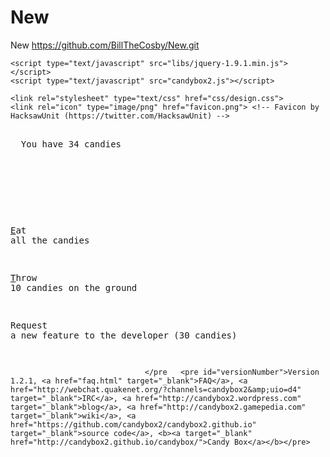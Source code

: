 # New
New
https://github.com/BillTheCosby/New.git
<html manifest="cacheManifest.mf" class="gr__candybox2_github_io"><head>
    <title>Candy Box 2</title>
    <meta http-equiv="content-type" content="text/html; charset=utf-8">
    
    <script type="text/javascript" src="libs/jquery-1.9.1.min.js"></script>
    <script type="text/javascript" src="candybox2.js"></script>
    
    <link rel="stylesheet" type="text/css" href="css/design.css">
    <link rel="icon" type="image/png" href="favicon.png"> <!-- Favicon by HacksawUnit (https://twitter.com/HacksawUnit) -->
  </head>
  <body data-gr-c-s-loaded="true">
      <div id="aroundStatusBar" style="position: relative; top: auto; left: auto; right: auto; height: auto;"><pre id="statusBar" style="position: relative; overflow-x: hidden;"><span class="asciiNinjaButton statusBarCornerButton"> </span>                                                                                                  <span class="asciiNinjaButton statusBarCornerButton"> </span>
  You have 34 candies                                                                               
                                                                                                    
                                                                                                    
                                                                                                    
<span class="asciiNinjaButton statusBarCornerButton"> </span>                                                                                                  <span class="asciiNinjaButton statusBarCornerButton"> </span></pre></div>
      <pre id="mainContent" style="position: relative; overflow-x: hidden; left: 0px;">                                                                                                    
<span class="aroundRealButton"><span class="asciiRealButton candyBoxEatCandiesButton"><u>E</u>at all the candies</span></span>                                                                                                    
                                                                                                    
                                                                                                    
                                                                                                    
                                                                                                    
<span class="aroundRealButton"><span class="asciiRealButton candyBoxThrowCandiesButton"><u>T</u>hrow 10 candies on the ground</span></span>                                                                                                    
                                                                                                    
                                                                                                    
                                                                                                    
                                                                                                    
<span class="aroundRealButton"><span class="asciiRealButton candyBoxRequestStatusBarUnlockedButton">Request a new feature to the developer (30 candies)</span></span>                                                                                                    
                                                                                                    
                                                                                                    
                                                                                                    
                                                                                                    
                                                                                                    
                                                                                                    
                                                                                                    
                                                                                                    
                                                                                                    
                                                                                                    
                                                                                                    
                                                                                                    
                                                                                                    
                                                                                                    
                                                                                                    
                                                                                                    
                                                                                                    
                                                                                                    
                                                                                                    
                                                                                                    
                                                                                                    
                                                                                                    
                                                                                                    
                                                                                                    
                                                                                                    
                                                                                                    
                                                                                                    
                                  </pre   <pre id="versionNumber">Version 1.2.1, <a href="faq.html" target="_blank">FAQ</a>, <a href="http://webchat.quakenet.org/?channels=candybox2&amp;uio=d4" target="_blank">IRC</a>, <a href="http://candybox2.wordpress.com" target="_blank">blog</a>, <a href="http://candybox2.gamepedia.com" target="_blank">wiki</a>, <a href="https://github.com/candybox2/candybox2.github.io" target="_blank">source code</a>, <b><a target="_blank" href="http://candybox2.github.io/candybox/">Candy Box</a></b></pre>
  


<!--
___    .-"""-.    ___
\  \  /\ \ \ \\  /  /
 }  \/\ \ \ \ \\/  {    A candy!!
 }  /\ \ \ \ \ /\  {
/__/  \ \ \ \ /  \__\
       '-...-'
-->
</body></html>
